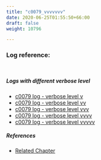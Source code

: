 ```yaml
---
title: "c0079_vvvvvvv"
date: 2020-06-25T01:55:50+66:00
draft: false
weight: 10796

---
```


### Log reference: <no value>

```
    
```

##### Logs with different verbose level
* [c0079 log - verbose level v](../../logs/c0079_v)
* [c0079 log - verbose level vv](../../logs/c0079_vv)
* [c0079 log - verbose level vvv](../../logs/c0079_vvv)
* [c0079 log - verbose level vvvv](../../logs/c0079_vvvv)
* [c0079 log - verbose level vvvvv](../../logs/c0079_vvvvv)

##### References
* [Related Chapter](../../design-patterns/c0079)

